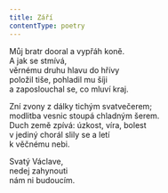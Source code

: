```yaml
---
title: Září
contentType: poetry
---
```


Můj bratr dooral a vypřáh koně.  
A jak se stmívá,  
věrnému druhu hlavu do hřívy  
položil tiše, pohladil mu šíji  
a zaposlouchal se, co mluví kraj.

  

Zní zvony z dálky tichým svatvečerem;  
modlitba vesnic stoupá chladným šerem.  
Duch země zpívá: úzkost, víra, bolest  
v jediný chorál slily se a letí  
k věčnému nebi.

  

Svatý Václave,  
nedej zahynouti  
nám ni budoucím.
